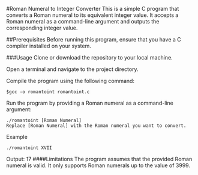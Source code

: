 #Roman Numeral to Integer Converter
This is a simple C program that converts a Roman numeral to its equivalent integer value. It accepts a Roman numeral as a command-line argument and outputs the corresponding integer value.

##Prerequisites
Before running this program, ensure that you have a C compiler installed on your system.

###Usage
Clone or download the repository to your local machine.

Open a terminal and navigate to the project directory.

Compile the program using the following command:

```
$gcc -o romantoint romantoint.c
```
Run the program by providing a Roman numeral as a command-line argument:
```
./romantoint [Roman Numeral]
Replace [Roman Numeral] with the Roman numeral you want to convert.
```

Example
```
./romantoint XVII
```
Output:
17
####Limitations
The program assumes that the provided Roman numeral is valid.
It only supports Roman numerals up to the value of 3999.
